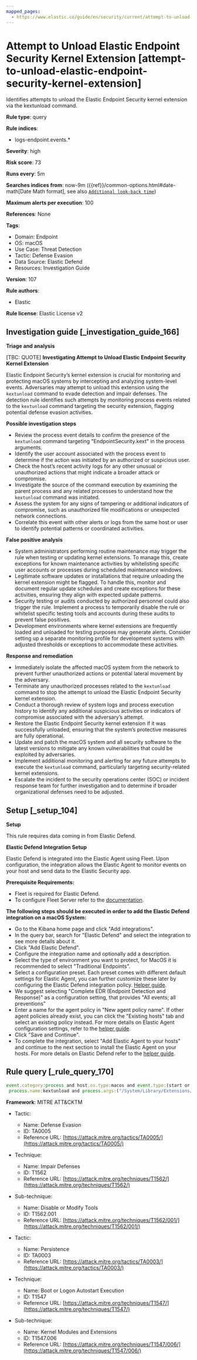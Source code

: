 ```yaml
---
mapped_pages:
  - https://www.elastic.co/guide/en/security/current/attempt-to-unload-elastic-endpoint-security-kernel-extension.html
---
```


# Attempt to Unload Elastic Endpoint Security Kernel Extension [attempt-to-unload-elastic-endpoint-security-kernel-extension]

Identifies attempts to unload the Elastic Endpoint Security kernel extension via the kextunload command.

**Rule type**: query

**Rule indices**:

* logs-endpoint.events.*

**Severity**: high

**Risk score**: 73

**Runs every**: 5m

**Searches indices from**: now-9m ({{ref}}/common-options.html#date-math[Date Math format], see also [`Additional look-back time`](docs-content://solutions/security/detect-and-alert/create-detection-rule.md#rule-schedule))

**Maximum alerts per execution**: 100

**References**: None

**Tags**:

* Domain: Endpoint
* OS: macOS
* Use Case: Threat Detection
* Tactic: Defense Evasion
* Data Source: Elastic Defend
* Resources: Investigation Guide

**Version**: 107

**Rule authors**:

* Elastic

**Rule license**: Elastic License v2

## Investigation guide [_investigation_guide_166]

**Triage and analysis**

[TBC: QUOTE]
**Investigating Attempt to Unload Elastic Endpoint Security Kernel Extension**

Elastic Endpoint Security’s kernel extension is crucial for monitoring and protecting macOS systems by intercepting and analyzing system-level events. Adversaries may attempt to unload this extension using the `kextunload` command to evade detection and impair defenses. The detection rule identifies such attempts by monitoring process events related to the `kextunload` command targeting the security extension, flagging potential defense evasion activities.

**Possible investigation steps**

* Review the process event details to confirm the presence of the `kextunload` command targeting "EndpointSecurity.kext" in the process arguments.
* Identify the user account associated with the process event to determine if the action was initiated by an authorized or suspicious user.
* Check the host’s recent activity logs for any other unusual or unauthorized actions that might indicate a broader attack or compromise.
* Investigate the source of the command execution by examining the parent process and any related processes to understand how the `kextunload` command was initiated.
* Assess the system for any signs of tampering or additional indicators of compromise, such as unauthorized file modifications or unexpected network connections.
* Correlate this event with other alerts or logs from the same host or user to identify potential patterns or coordinated activities.

**False positive analysis**

* System administrators performing routine maintenance may trigger the rule when testing or updating kernel extensions. To manage this, create exceptions for known maintenance activities by whitelisting specific user accounts or processes during scheduled maintenance windows.
* Legitimate software updates or installations that require unloading the kernel extension might be flagged. To handle this, monitor and document regular update schedules and create exceptions for these activities, ensuring they align with expected update patterns.
* Security testing or audits conducted by authorized personnel could also trigger the rule. Implement a process to temporarily disable the rule or whitelist specific testing tools and accounts during these audits to prevent false positives.
* Development environments where kernel extensions are frequently loaded and unloaded for testing purposes may generate alerts. Consider setting up a separate monitoring profile for development systems with adjusted thresholds or exceptions to accommodate these activities.

**Response and remediation**

* Immediately isolate the affected macOS system from the network to prevent further unauthorized actions or potential lateral movement by the adversary.
* Terminate any unauthorized processes related to the `kextunload` command to stop the attempt to unload the Elastic Endpoint Security kernel extension.
* Conduct a thorough review of system logs and process execution history to identify any additional suspicious activities or indicators of compromise associated with the adversary’s attempt.
* Restore the Elastic Endpoint Security kernel extension if it was successfully unloaded, ensuring that the system’s protective measures are fully operational.
* Update and patch the macOS system and all security software to the latest versions to mitigate any known vulnerabilities that could be exploited by adversaries.
* Implement additional monitoring and alerting for any future attempts to execute the `kextunload` command, particularly targeting security-related kernel extensions.
* Escalate the incident to the security operations center (SOC) or incident response team for further investigation and to determine if broader organizational defenses need to be adjusted.


## Setup [_setup_104]

**Setup**

This rule requires data coming in from Elastic Defend.

**Elastic Defend Integration Setup**

Elastic Defend is integrated into the Elastic Agent using Fleet. Upon configuration, the integration allows the Elastic Agent to monitor events on your host and send data to the Elastic Security app.

**Prerequisite Requirements:**

* Fleet is required for Elastic Defend.
* To configure Fleet Server refer to the [documentation](docs-content://reference/ingestion-tools/fleet/fleet-server.md).

**The following steps should be executed in order to add the Elastic Defend integration on a macOS System:**

* Go to the Kibana home page and click "Add integrations".
* In the query bar, search for "Elastic Defend" and select the integration to see more details about it.
* Click "Add Elastic Defend".
* Configure the integration name and optionally add a description.
* Select the type of environment you want to protect, for MacOS it is recommended to select "Traditional Endpoints".
* Select a configuration preset. Each preset comes with different default settings for Elastic Agent, you can further customize these later by configuring the Elastic Defend integration policy. [Helper guide](docs-content://solutions/security/configure-elastic-defend/configure-an-integration-policy-for-elastic-defend.md).
* We suggest selecting "Complete EDR (Endpoint Detection and Response)" as a configuration setting, that provides "All events; all preventions"
* Enter a name for the agent policy in "New agent policy name". If other agent policies already exist, you can click the "Existing hosts" tab and select an existing policy instead. For more details on Elastic Agent configuration settings, refer to the [helper guide](docs-content://reference/ingestion-tools/fleet/agent-policy.md).
* Click "Save and Continue".
* To complete the integration, select "Add Elastic Agent to your hosts" and continue to the next section to install the Elastic Agent on your hosts. For more details on Elastic Defend refer to the [helper guide](docs-content://solutions/security/configure-elastic-defend/install-elastic-defend.md).


## Rule query [_rule_query_170]

```js
event.category:process and host.os.type:macos and event.type:(start or process_started) and
 process.name:kextunload and process.args:("/System/Library/Extensions/EndpointSecurity.kext" or "EndpointSecurity.kext")
```

**Framework**: MITRE ATT&CKTM

* Tactic:

    * Name: Defense Evasion
    * ID: TA0005
    * Reference URL: [https://attack.mitre.org/tactics/TA0005/](https://attack.mitre.org/tactics/TA0005/)

* Technique:

    * Name: Impair Defenses
    * ID: T1562
    * Reference URL: [https://attack.mitre.org/techniques/T1562/](https://attack.mitre.org/techniques/T1562/)

* Sub-technique:

    * Name: Disable or Modify Tools
    * ID: T1562.001
    * Reference URL: [https://attack.mitre.org/techniques/T1562/001/](https://attack.mitre.org/techniques/T1562/001/)

* Tactic:

    * Name: Persistence
    * ID: TA0003
    * Reference URL: [https://attack.mitre.org/tactics/TA0003/](https://attack.mitre.org/tactics/TA0003/)

* Technique:

    * Name: Boot or Logon Autostart Execution
    * ID: T1547
    * Reference URL: [https://attack.mitre.org/techniques/T1547/](https://attack.mitre.org/techniques/T1547/)

* Sub-technique:

    * Name: Kernel Modules and Extensions
    * ID: T1547.006
    * Reference URL: [https://attack.mitre.org/techniques/T1547/006/](https://attack.mitre.org/techniques/T1547/006/)



